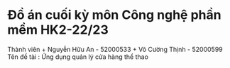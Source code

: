 ﻿# Đồ án cuối kỳ môn Công nghệ phần mềm HK2-22/23
Thành viên
	+ Nguyễn Hữu An - 52000533
	+ Võ Cường Thịnh - 52000599
Tên đề tài : Ứng dụng quản lý cửa hàng thể thao